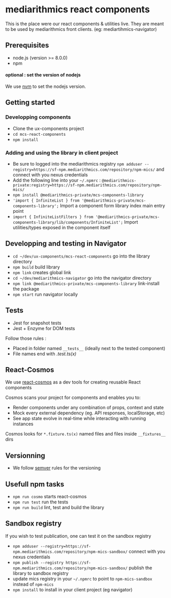mediarithmics react components
=======================

This is the place were our react components & utilities live.
They are meant to be used by mediarithmics front clients. (eg: mediartihmics-navigator)

Prerequisites
-------------

* node.js (version >= 8.0.0)
* npm

#### optional : set the version of nodejs

We use [nvm](https://github.com/creationix/nvm) to set the nodejs version.

Getting started
---------------

### Developping components

* Clone the ux-components project
* `cd mcs-react-components`
* `npm install`

### Adding and using the library in client project

* Be sure to logged into the mediarithmics registry
`npm adduser --registry=https://sf-npm.mediarithmics.com/repository/npm-mics/` and connect with you nexus credentials
* Add the following line into your `~/.npmrc` : 
`@mediarithmics-private:registry=https://sf-npm.mediarithmics.com/repository/npm-mics/`
* `npm install @mediarithmics-private/mcs-components-library`
* `'import { InfiniteList } from '@mediarithmics-private/mcs-components-library';` Import a component form library index main entry point
* `import { InfiniteListFilters } from '@mediarithmics-private/mcs-components-library/lib/components/InfiniteList';` Import utilities/types exposed in the component itself

Developping and testing in Navigator
---------------

* `cd ~/dev/ux-components/mcs-react-components` go into the library directory
* `npm build` build library
* `npm link` creates global link
* `cd ~/dev/mediarithmics-navigator` go into the navigator directory
* `npm link @mediarithmics-private/mcs-components-library` link-install the package
* `npm start` run navigator locally

Tests
---------------

* Jest for snapshot tests
* Jest + Enzyme for DOM tests

Follow those rules :

* Placed in folder named `__tests__` (ideally next to the tested component)
* File names end with *.test.ts(x)*

React-Cosmos
---------------

We use [react-cosmos](https://github.com/react-cosmos/react-cosmos) as a dev tools for creating reusable React components

Cosmos scans your project for components and enables you to:

* Render components under any combination of props, context and state
* Mock every external dependency (eg. API responses, localStorage, etc)
* See app state evolve in real-time while interacting with running instances

Cosmos looks for `*.fixture.ts(x)` named files and files inside `__fixtures__` dirs

Versionning
---------------

* We follow [semver](https://semver.org/) rules for the versioning

Usefull npm tasks
---------------

* `npm run cosmo` starts react-cosmos
* `npm run test` run the tests
* `npm run build` lint, test and build the library

Sandbox registry
---------------

If you wish to test publication, one can test it on the sandbox registry

* `npm adduser --registry=https://sf-npm.mediarithmics.com/repository/npm-mics-sandbox/` connect with you nexus credentials
* `npm publish --registry https://sf-npm.mediarithmics.com/repository/npm-mics-sandbox/` publish the library to sandbox registry
* update mics registry in your `~/.npmrc` to point to `npm-mics-sandbox` instead of `npm-mics`
* `npm install` to install in your client project (eg navigator)
